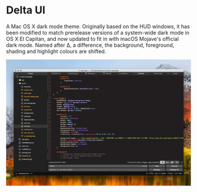 # Delta UI

A Mac OS X dark mode theme. Originally based on the HUD windows, it has been modified to match prerelease versions of a system-wide dark mode in OS X El Capitan, and now updated to fit in with macOS Mojave's official dark mode. Named after Δ, a difference, the background, foreground, shading and highlight colours are shifted.

![Delta UI Theme on macOS](screenshot.jpg)
